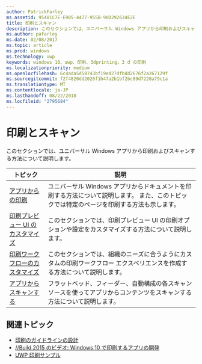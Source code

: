 ```yaml
---
author: PatrickFarley
ms.assetid: 95481C7E-E905-4477-955B-90D292634E2E
title: 印刷とスキャン
description: このセクションでは、ユニバーサル Windows アプリから印刷およびスキャンする方法について説明します。
ms.author: pafarley
ms.date: 02/08/2017
ms.topic: article
ms.prod: windows
ms.technology: uwp
keywords: windows 10、uwp、印刷、3dprinting、3 d の印刷
ms.localizationpriority: medium
ms.openlocfilehash: 6c4ada5d58743bf19ed27dfbdd2676f2a267129f
ms.sourcegitcommit: f2f4820dd2026f1b47a2b1bf2bc89d7220a79c1a
ms.translationtype: MT
ms.contentlocale: ja-JP
ms.lasthandoff: 08/22/2018
ms.locfileid: "2795684"
---
```

# <a name="printing-and-scanning"></a>印刷とスキャン


このセクションでは、ユニバーサル Windows アプリから印刷およびスキャンする方法について説明します。

| トピック | 説明 | 
|-------|-------------|
| [アプリからの印刷](print-from-your-app.md) | ユニバーサル Windows アプリからドキュメントを印刷する方法について説明します。 また、このトピックでは特定のページを印刷する方法も示します。 |
| [印刷プレビュー UI のカスタマイズ](customize-the-print-preview-ui.md) | このセクションでは、印刷プレビュー UI の印刷オプションや設定をカスタマイズする方法について説明します。 |
| [印刷ワークフローのカスタマイズ](print-workflow-customize.md) | このセクションでは、組織のニーズに合うようにカスタムの印刷ワークフロー エクスペリエンスを作成する方法について説明します。  |
| [アプリからスキャンする](scan-from-your-app.md) | フラットベッド、フィーダー、自動構成の各スキャン ソースを使ってアプリからコンテンツをスキャンする方法について説明します。|

## <a name="related-topics"></a>関連トピック

* [印刷のガイドラインの設計](https://msdn.microsoft.com/library/windows/apps/Hh868178)
* [//Build 2015 のビデオ: Windows 10 で印刷するアプリの開発](https://channel9.msdn.com/Events/Build/2015/2-94)
* [UWP 印刷サンプル](http://go.microsoft.com/fwlink/p/?LinkId=619984)
 


